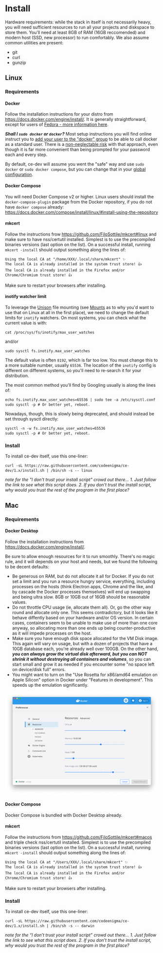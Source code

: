 # Install

Hardware requirements: while the stack in itself is not necessarily heavy, you will need sufficient resources to run all your projects and diskspace to store them. You'll need at least 8GB of RAM (16GB reccomended) and modern host (SSD, new processor) to run comfortably.
We also assume common utilities are present:

- git
- curl
- gunzip

## Linux

### Requirements

#### Docker

Follow the installation instructions for your distro from https://docs.docker.com/engine/install/. It is generally straightforward, except for users of [Fedora - more information here](https://fedoramagazine.org/docker-and-fedora-35/).

**_Shall I `sudo docker` or `docker`?_**
Most setup instructions you will find online instruct you to [add your user to the "docker" group](https://docs.docker.com/engine/install/linux-postinstall/) to be able to call docker as a standard user.
There is a [non-neglectable risk](https://docs.docker.com/engine/security/security/#docker-daemon-attack-surface) with that approach, even though it is far more convenient than being prompted for your password each and every step.

By default, ce-dev will assume you went the "safe" way and use `sudo docker` or `sudo docker compose`, but you can change that in your [global configuration](userconfig).

#### Docker Compose

You will need Docker Compose v2 or higher. Linux users should install the `docker-compose-plugin` package from the Docker repository, if you do not have `docker compose` already: https://docs.docker.com/compose/install/linux/#install-using-the-repository

#### mkcert

Follow the instructions frow https://github.com/FiloSottile/mkcert#linux and make sure to have nss/certutil installed. Simplest is to use the precompiled binaries versions (last option on the list).
On a successful install, running `mkcert -install` should output something along the lines of:

```
Using the local CA at "/home/XXX/.local/share/mkcert" ✨
The local CA is already installed in the system trust store! 👍
The local CA is already installed in the Firefox and/or Chrome/Chromium trust store! 👍
```

Make sure to restart your browsers after installing.

#### inotify watcher limit

To leverage the [Unison](https://github.com/bcpierce00/unison) file mounting (see [Mounts](unison) as to why you'd want to use that on Linux at all in the first place), we need to change the default limits for `inotify` watchers.
On most systems, you can check what the current value is with:

```
cat /proc/sys/fs/inotify/max_user_watches
```

and/or

```
sudo sysctl fs.inotify.max_user_watches
```

The default value is often `8192`, which is far too low. You must change this to a more suitable number, usually `65536`. The location of the `inotify` config is different on different systems, so you'll need to re-search it for your distribution.

The most common method you'll find by Googling usually is along the lines of:

```
echo fs.inotify.max_user_watches=65536 | sudo tee -a /etc/sysctl.conf
sudo sysctl -p # Or better yet, reboot.
```

Nowadays, though, this is slowly being deprecated, and should instead be set through sysctl directly:

```
sysctl -n -w fs.inotify.max_user_watches=65536
sudo sysctl -p # Or better yet, reboot.
```

### Install

To install ce-dev itself, use this one-liner:

```
curl -sL https://raw.githubusercontent.com/codeenigma/ce-dev/1.x/install.sh | /bin/sh -s -- linux
```

_note for the "I don't trust your install script" crowd out there... 1. Just follow the link to see what this script does. 2. If you don't trust the install script, why would you trust the rest of the program in the first place?_

## Mac

### Requirements

#### Docker Desktop

Follow the installation instructions from https://docs.docker.com/engine/install/.

Be sure to allow enough resources for it to run smoothly. There's no magic rule, and it will depends on your host and needs, but we found the following to be decent defaults:

- Be generous on RAM, but do not allocate it all for Docker. If you do not set a limit and you run a resource hungry service, everything, including processes on the hosts (think Electron apps, Chrome and the like, and by cascade the Docker processes themselves) will end up swapping and being ultra slow. 8GB or 10GB out of 16GB should be reasonable values.
- Do not throttle CPU usage (ie, allocate them all). Or, go the other way round and allocate only one. This seems contradictory, but it looks like it behave diffently based on your hardware and/or OS version. In certain cases, containers seem to be unable to make use of more than one core anyway, so allocating more than one ends up being counter-productive as it will impede processes on the host.
- Make sure you have enough disk space allocated for the VM Disk image. This again will vary on usage, but with a dozen of projects that have a 10GB database each, you're already well over 100GB. On the other hand, **_you can always grow the virtual disk afterward, but you can NOT shrink it without destroying all containers and volumes_**, so you can start small and grow it as needed if you encounter some "no space left on device/disk full" errors.
- You might want to turn on the "Use Rosetta for x86/amd64 emulation on Apple Silicon" option in Docker under "Features in development". This speeds up the emulation significantly.

[![Docker Desktop setting pane](uploads/docker-mac-settings.png)](uploads/docker-mac-settings.png)

#### Docker Compose

Docker Compose is bundled with Docker Desktop already.

#### mkcert

Follow the instructions from https://github.com/FiloSottile/mkcert#macos and triple check nss/certutil installed. Simplest is to use the precompiled binaries versions (last option on the list).
On a successful install, running `mkcert -install` should output something along the lines of:

```
Using the local CA at "/Users/XXX/.local/share/mkcert" ✨
The local CA is already installed in the system trust store! 👍
The local CA is already installed in the Firefox and/or Chrome/Chromium trust store! 👍
```

Make sure to restart your browsers after installing.

### Install

To install ce-dev itself, use this one-liner:

```
curl -sL https://raw.githubusercontent.com/codeenigma/ce-dev/1.x/install.sh | /bin/sh -s -- darwin
```

_note for the “I don’t trust your install script” crowd out there… 1. Just follow the link to see what this script does. 2. If you don’t trust the install script, why would you trust the rest of the program in the first place?_
